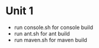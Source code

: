 # Unit 1
<ul>
<li>run console.sh for console build</li>
<li>run ant.sh for ant build</li>
<li>run maven.sh for maven build</li>
</ul>
